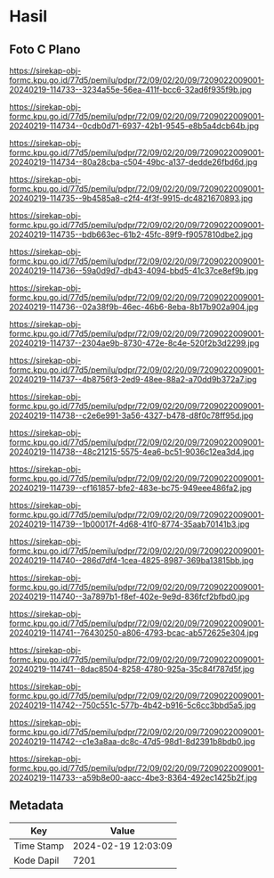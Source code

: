 # Hasil

## Foto C Plano

https://sirekap-obj-formc.kpu.go.id/77d5/pemilu/pdpr/72/09/02/20/09/7209022009001-20240219-114733--3234a55e-56ea-411f-bcc6-32ad6f935f9b.jpg

https://sirekap-obj-formc.kpu.go.id/77d5/pemilu/pdpr/72/09/02/20/09/7209022009001-20240219-114734--0cdb0d71-6937-42b1-9545-e8b5a4dcb64b.jpg

https://sirekap-obj-formc.kpu.go.id/77d5/pemilu/pdpr/72/09/02/20/09/7209022009001-20240219-114734--80a28cba-c504-49bc-a137-dedde26fbd6d.jpg

https://sirekap-obj-formc.kpu.go.id/77d5/pemilu/pdpr/72/09/02/20/09/7209022009001-20240219-114735--9b4585a8-c2f4-4f3f-9915-dc4821670893.jpg

https://sirekap-obj-formc.kpu.go.id/77d5/pemilu/pdpr/72/09/02/20/09/7209022009001-20240219-114735--bdb663ec-61b2-45fc-89f9-f9057810dbe2.jpg

https://sirekap-obj-formc.kpu.go.id/77d5/pemilu/pdpr/72/09/02/20/09/7209022009001-20240219-114736--59a0d9d7-db43-4094-bbd5-41c37ce8ef9b.jpg

https://sirekap-obj-formc.kpu.go.id/77d5/pemilu/pdpr/72/09/02/20/09/7209022009001-20240219-114736--02a38f9b-46ec-46b6-8eba-8b17b902a904.jpg

https://sirekap-obj-formc.kpu.go.id/77d5/pemilu/pdpr/72/09/02/20/09/7209022009001-20240219-114737--2304ae9b-8730-472e-8c4e-520f2b3d2299.jpg

https://sirekap-obj-formc.kpu.go.id/77d5/pemilu/pdpr/72/09/02/20/09/7209022009001-20240219-114737--4b8756f3-2ed9-48ee-88a2-a70dd9b372a7.jpg

https://sirekap-obj-formc.kpu.go.id/77d5/pemilu/pdpr/72/09/02/20/09/7209022009001-20240219-114738--c2e6e991-3a56-4327-b478-d8f0c78ff95d.jpg

https://sirekap-obj-formc.kpu.go.id/77d5/pemilu/pdpr/72/09/02/20/09/7209022009001-20240219-114738--48c21215-5575-4ea6-bc51-9036c12ea3d4.jpg

https://sirekap-obj-formc.kpu.go.id/77d5/pemilu/pdpr/72/09/02/20/09/7209022009001-20240219-114739--cf161857-bfe2-483e-bc75-949eee486fa2.jpg

https://sirekap-obj-formc.kpu.go.id/77d5/pemilu/pdpr/72/09/02/20/09/7209022009001-20240219-114739--1b00017f-4d68-41f0-8774-35aab70141b3.jpg

https://sirekap-obj-formc.kpu.go.id/77d5/pemilu/pdpr/72/09/02/20/09/7209022009001-20240219-114740--286d7df4-1cea-4825-8987-369ba13815bb.jpg

https://sirekap-obj-formc.kpu.go.id/77d5/pemilu/pdpr/72/09/02/20/09/7209022009001-20240219-114740--3a7897b1-f8ef-402e-9e9d-836fcf2bfbd0.jpg

https://sirekap-obj-formc.kpu.go.id/77d5/pemilu/pdpr/72/09/02/20/09/7209022009001-20240219-114741--76430250-a806-4793-bcac-ab572625e304.jpg

https://sirekap-obj-formc.kpu.go.id/77d5/pemilu/pdpr/72/09/02/20/09/7209022009001-20240219-114741--8dac8504-8258-4780-925a-35c84f787d5f.jpg

https://sirekap-obj-formc.kpu.go.id/77d5/pemilu/pdpr/72/09/02/20/09/7209022009001-20240219-114742--750c551c-577b-4b42-b916-5c6cc3bbd5a5.jpg

https://sirekap-obj-formc.kpu.go.id/77d5/pemilu/pdpr/72/09/02/20/09/7209022009001-20240219-114742--c1e3a8aa-dc8c-47d5-98d1-8d2391b8bdb0.jpg

https://sirekap-obj-formc.kpu.go.id/77d5/pemilu/pdpr/72/09/02/20/09/7209022009001-20240219-114733--a59b8e00-aacc-4be3-8364-492ec1425b2f.jpg


## Metadata

| Key        | Value               |
| ---------- | ------------------- |
| Time Stamp | 2024-02-19 12:03:09 |
| Kode Dapil | 7201                |



